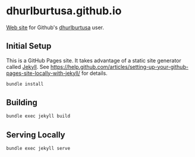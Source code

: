 # dhurlburtusa.github.io

[Web site](https://dhurlburtusa.github.io/) for Github's [dhurlburtusa](https://github.com/dhurlburtusa) user.


## Initial Setup

This is a GitHub Pages site.  It takes advantage of a static site generator called [Jekyll](https://jekyllrb.com/).
See https://help.github.com/articles/setting-up-your-github-pages-site-locally-with-jekyll/
for details.

```sh
bundle install
```


## Building

```sh
bundle exec jekyll build
```


## Serving Locally

```sh
bundle exec jekyll serve
```
